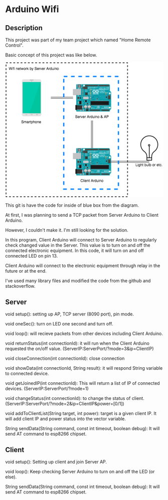 # Arduino Wifi
## Description
This project was part of my team project which named "Home Remote Control".

Basic concept of this project was like below.

<img src="https://github.com/sjroh/ArduinoWifi/blob/master/images/diagram.png" alt="Simple diagram of this project"/>

This git is have the code for inside of blue box from the diagram.

At first, I was planning to send a TCP packet from Server Arduino to Client Arduino.

However, I couldn't make it. I'm still looking for the solution.

In this program, Client Arduino will connect to Server Arduino to regularly check changed value in the Server.
This value is to turn on and off the connected electronic equipment. In this code, it will turn on and off connected LED on pin 13.

Client Arduino will connect to the electronic equipment through relay in the future or at the end.

I've used many library files and modified the code from the github and stackoverflow.


## Server

void setup(): setting up AP, TCP server (8090 port), pin mode.

void oneSec(): turn on LED one second and turn off.

void loop(): will recieve packets from other devices including Client Arduino.

void returnStatus(int connectionId): it will run when the Client Arduino requested the on/off value.
(ServerIP:ServerPort/?mode=3&ip=ClientIP)

void closeConnection(int connectionId): close connection

void showData(int connectionId, String result): it will respond String variable to connected device.

void getJoinedIP(int connectionId): This will return a list of IP of connected devices. (ServerIP:ServerPort/?mode=1)

void changeStatus(int connectionId): to change the status of client. 
(ServerIP:ServerPort/?mode=2&ip=ClientIP&power=[0/1])

void addToClientList(String target, int power): target is a given client IP. It will add client IP and power status into the vector variable.

String sendData(String command, const int timeout, boolean debug): It will send AT command to esp8266 chipset.

## Client

void setup(): Setting up client and join Server AP.

void loop(): Keep checking Server Arduino to turn on and off the LED (or else).

String sendData(String command, const int timeout, boolean debug): It will send AT command to esp8266 chipset.
